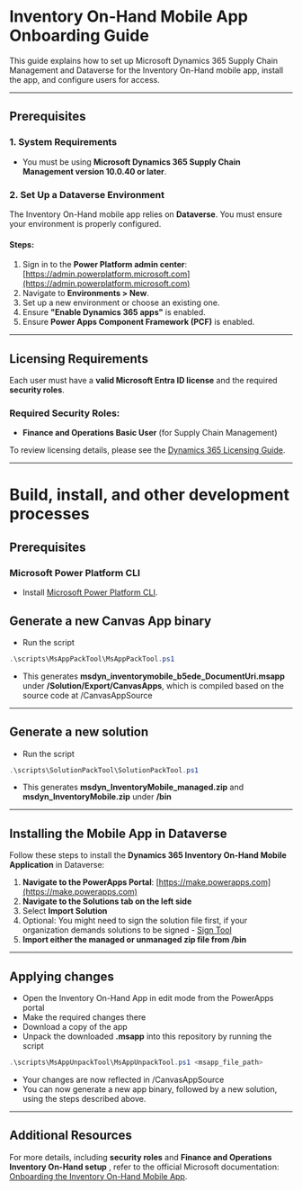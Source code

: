 # Inventory On-Hand Mobile App Onboarding Guide

This guide explains how to set up Microsoft Dynamics 365 Supply Chain Management and Dataverse for the Inventory On-Hand mobile app, install the app, and configure users for access.

---

## Prerequisites

### 1. System Requirements
- You must be using **Microsoft Dynamics 365 Supply Chain Management version 10.0.40 or later**.

### 2. Set Up a Dataverse Environment
The Inventory On-Hand mobile app relies on **Dataverse**. You must ensure your environment is properly configured.

#### Steps:
1. Sign in to the **Power Platform admin center**: [https://admin.powerplatform.microsoft.com](https://admin.powerplatform.microsoft.com)
2. Navigate to **Environments > New**.
3. Set up a new environment or choose an existing one.
4. Ensure **"Enable Dynamics 365 apps"** is enabled.
5. Ensure **Power Apps Component Framework (PCF)** is enabled.

---

## Licensing Requirements
Each user must have a **valid Microsoft Entra ID license** and the required **security roles**.

### Required Security Roles:
- **Finance and Operations Basic User** (for Supply Chain Management)

To review licensing details, please see the [Dynamics 365 Licensing Guide](https://go.microsoft.com/fwlink/?LinkId=866544).

---
# Build, install, and other development processes
## Prerequisites
### Microsoft Power Platform CLI
- Install [Microsoft Power Platform CLI](https://aka.ms/PowerAppsCLI).

## Generate a new Canvas App binary
- Run the script 
```powershell
.\scripts\MsAppPackTool\MsAppPackTool.ps1
```
- This generates **msdyn_inventorymobile_b5ede_DocumentUri.msapp** under **/Solution/Export/CanvasApps**, which is compiled based on the source code at /CanvasAppSource

---

## Generate a new solution
- Run the script 
```powershell
.\scripts\SolutionPackTool\SolutionPackTool.ps1
``` 
- This generates **msdyn_InventoryMobile_managed.zip** and **msdyn_InventoryMobile.zip** under **/bin**
---

## Installing the Mobile App in Dataverse

Follow these steps to install the **Dynamics 365 Inventory On-Hand Mobile Application** in Dataverse:

1. **Navigate to the PowerApps Portal**: [https://make.powerapps.com](https://make.powerapps.com)
2. **Navigate to the Solutions tab on the left side**
3. Select **Import Solution**
4. Optional: You might need to sign the solution file first, if your organization demands solutions to be signed - [Sign Tool](https://learn.microsoft.com/en-us/dotnet/framework/tools/signtool-exe)
5. **Import either the managed or unmanaged zip file from /bin**

---

## Applying changes
- Open the Inventory On-Hand App in edit mode from the PowerApps portal
- Make the required changes there
- Download a copy of the app
- Unpack the downloaded **.msapp** into this repository by running the script
```powershell
.\scripts\MsAppUnpackTool\MsAppUnpackTool.ps1 <msapp_file_path>
```
- Your changes are now reflected in /CanvasAppSource
- You can now generate a new app binary, followed by a new solution, using the steps described above.

---

## Additional Resources
For more details, including **security roles** and **Finance and Operations Inventory On-Hand setup** , refer to the official Microsoft documentation:  
[Onboarding the Inventory On-Hand Mobile App](https://learn.microsoft.com/en-us/dynamics365/supply-chain/inventory/inventory-onhand-mobile-app).
